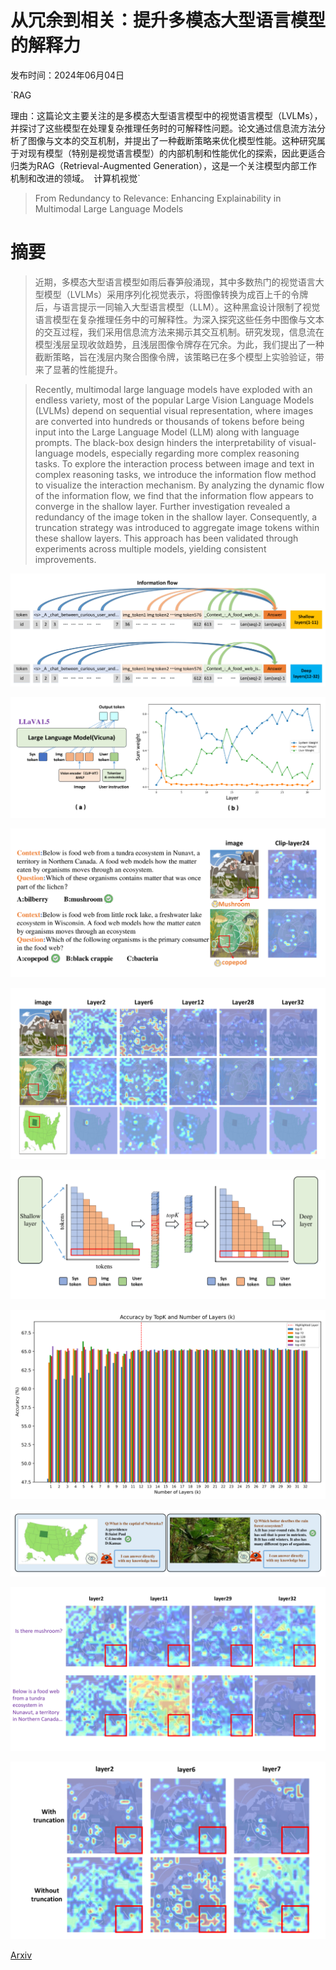 # 从冗余到相关：提升多模态大型语言模型的解释力

发布时间：2024年06月04日

`RAG

理由：这篇论文主要关注的是多模态大型语言模型中的视觉语言模型（LVLMs），并探讨了这些模型在处理复杂推理任务时的可解释性问题。论文通过信息流方法分析了图像与文本的交互机制，并提出了一种截断策略来优化模型性能。这种研究属于对现有模型（特别是视觉语言模型）的内部机制和性能优化的探索，因此更适合归类为RAG（Retrieval-Augmented Generation），这是一个关注模型内部工作机制和改进的领域。` `计算机视觉`

> From Redundancy to Relevance: Enhancing Explainability in Multimodal Large Language Models

# 摘要

> 近期，多模态大型语言模型如雨后春笋般涌现，其中多数热门的视觉语言大型模型（LVLMs）采用序列化视觉表示，将图像转换为成百上千的令牌后，与语言提示一同输入大型语言模型（LLM）。这种黑盒设计限制了视觉语言模型在复杂推理任务中的可解释性。为深入探究这些任务中图像与文本的交互过程，我们采用信息流方法来揭示其交互机制。研究发现，信息流在模型浅层呈现收敛趋势，且浅层图像令牌存在冗余。为此，我们提出了一种截断策略，旨在浅层内聚合图像令牌，该策略已在多个模型上实验验证，带来了显著的性能提升。

> Recently, multimodal large language models have exploded with an endless variety, most of the popular Large Vision Language Models (LVLMs) depend on sequential visual representation, where images are converted into hundreds or thousands of tokens before being input into the Large Language Model (LLM) along with language prompts. The black-box design hinders the interpretability of visual-language models, especially regarding more complex reasoning tasks. To explore the interaction process between image and text in complex reasoning tasks, we introduce the information flow method to visualize the interaction mechanism. By analyzing the dynamic flow of the information flow, we find that the information flow appears to converge in the shallow layer. Further investigation revealed a redundancy of the image token in the shallow layer. Consequently, a truncation strategy was introduced to aggregate image tokens within these shallow layers. This approach has been validated through experiments across multiple models, yielding consistent improvements.

![从冗余到相关：提升多模态大型语言模型的解释力](../../../paper_images/2406.06579/x1.png)

![从冗余到相关：提升多模态大型语言模型的解释力](../../../paper_images/2406.06579/x2.png)

![从冗余到相关：提升多模态大型语言模型的解释力](../../../paper_images/2406.06579/x3.png)

![从冗余到相关：提升多模态大型语言模型的解释力](../../../paper_images/2406.06579/x4.png)

![从冗余到相关：提升多模态大型语言模型的解释力](../../../paper_images/2406.06579/x5.png)

![从冗余到相关：提升多模态大型语言模型的解释力](../../../paper_images/2406.06579/bar_chart_latest.png)

![从冗余到相关：提升多模态大型语言模型的解释力](../../../paper_images/2406.06579/x6.png)

![从冗余到相关：提升多模态大型语言模型的解释力](../../../paper_images/2406.06579/x7.png)

![从冗余到相关：提升多模态大型语言模型的解释力](../../../paper_images/2406.06579/x8.png)

[Arxiv](https://arxiv.org/abs/2406.06579)